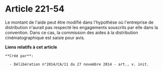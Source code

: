 # Article 221-54

Le montant de l'aide peut être modifié dans l'hypothèse où l'entreprise de distribution n'aurait pas respecté les engagements
souscrits par elle dans la convention. Dans ce cas, la commission des aides à la distribution cinématographique est saisie
pour avis.

**Liens relatifs à cet article**

	**Créé par**:

	  - Délibération n°2014/CA/11 du 27 novembre 2014 - art., v. init.
